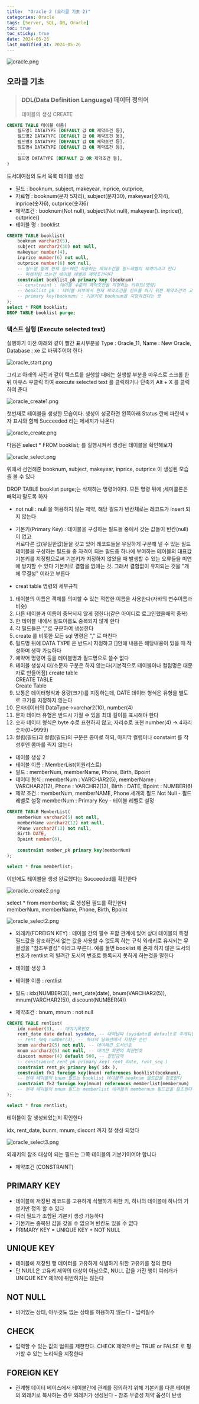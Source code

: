 ```yaml
---
title:  "Oracle 2 (오라클 기초 2)"
categories: Oracle
tags: [Server, SQL, DB, Oracle]
toc: true
toc_sticky: true
date: 2024-05-26
last_modified_at: 2024-05-26
---
```


![oracle.png](/assets/images/oracle.png)

## 오라클 기초

> ### DDL(Data Definition Language) 데이터 정의어
> 테이블의 생성 CREATE

```sql
CREATE TABLE 테이블 이름(
    필드명1 DATATYPE [DEFAULT 값 OR 제약조건 등],
    필드명2 DATATYPE [DEFAULT 값 OR 제약조건 등],
    필드명3 DATATYPE [DEFAULT 값 OR 제약조건 등].
    필드명4 DATATYPE [DEFAULT 값 OR 제약조건 등],
    ...
    필드명 DATATYPE [DEFAULT 값 OR 제약조건 등],
)
```

도서대여점의 도서 목록 테이블 생성
- 필드 : booknum, subject, makeyear, inprice, outprice,
- 자료형 : booknum(문자 5자리), subject(문자30), makeyear(숫자4),
              inprice(숫자6), outprice(숫자6)
- 제약조건 : booknum(Not null), subject(Not null), makeyear().
              inprice(), outprice()
- 테이블 명 : booklist

```sql
CREATE TABLE booklist(
    booknum varchar2(5),
    subject varchar2(30) not null,
    makeyear number(4),
    inprice number(6) not null,
    outprice number(6) not null,
    -- 필드명 옆에 현재 필드에만 적용하는 제약조건을 필드레벨의 제약이라고 한다
    -- 아래처럼 쓰는건 테이블 레벨의 제약조건이다
    constraint booklist_pk primary key (booknum)
    -- constraint : 테이블 수준의 제약조건을 지정하는 키워드(명령)
    -- booklist_pk : 테이블 외부에서 현재 제약조건을 컨트롤 하기 위한 제약조건의 고유이름
    -- primary key(booknum) : 기본키로 booknum을 지정하겠다는 뜻
);
select * FROM booklist;
DROP TABLE booklist purge;
```
### 텍스트 실행 (Execute selected text)

실행하기 이전 아래와 같이 빨간 표시부분을 Type : Oracle_11, Name : New Oracle, Database : xe 로 바꿔주어야 한다

![oracle_start.png](/assets/images/oracle_start.png)


그리고 아래의 사진과 같이 텍스트를 실행할 때에는 실행할 부분을 마우스로 스크롤 한 뒤 마우스 우클릭 하여
execute selected text 를 클릭하거나 단축키 Alt + X 를 클릭하여 준다


![oracle_create1.png](/assets/images/oracle_create1.png)

첫번재로 테이블을 생성한 모습이다. 생성이 성공하면 왼쪽아래 Status 란에 파란색 v자 표시와 함께 Succeeded 라는 메세지가 나온다

![oracle_create.png](/assets/images/oracle_create.png)

다음은 select * FROM booklist; 를 실행시켜서 생성된 테이블을 확인해보자

![oracle_select.png](/assets/images/oracle_select.png)

위에서 선언해준 booknum, subject, makeyear, inprice, outprice 이 생성된 모습을 볼 수 있다

DROP TABLE booklist purge;는 삭제하는 명령어이다. 모든 명령 뒤에 ;세미콜론은 빼먹지 말도록 하자

- not null : null 을 허용하지 않는 제약, 해당 필드가 빈칸채로는 레코드가 insert 되지 않는다

- 기본키(Primary Key) : 테이블을 구성하는 필드들 중에서 갖는 값들이 빈칸(null)이 없고<br>
                       서로다른 값(유일한값)들을 갖고 있어 레코드들을 유일하게 구분해 낼 수 있는 필드<br>
                       테이블을 구성하는 필드들 중 자격이 되는 필드중 하나에 부여하는 테이블의 대표값<br>
                       기본키를 지정함으로써 기본키가 지정하지 않았을 때 발생할 수 있는 오류들을 미연에 방지할 수 있다
                       기본키로 결함을 없애는 것. 그래서 결함없이 유지되는 것을 "개체 무결성" 이라고 부른다

- creat table 명령의 세부규칙

1. 테이블의 이름은 객체를 의미할 수 있는 적합한 이름을 사용한다(자바의 변수이름과 비슷)
2. 다른 테이블과 이름이 중복되지 않게 정한다(같은 아이디로 로그인했을때의 중복)
3. 한 테이블 내에서 필드이름도 중복되지 않게 한다
4. 각 필드들은 ","로 구분하여 생성한다
5. create 를 비롯한 모든 sql 명령은 "," 로 마친다
6. 필드명 뒤에 DATA TYPE 은 반드시 지정하고 []안에 내용은 해당내용이 있을 때 작성하며 생략 가능하다
7. 예약어 명령어 등을 테이블명과 필드명으로 쓸수 없다
8. 테이블 생성시 대/소문자 구분은 하지 않는다(기본적으로 테이블이나 컬럼명은 대문자로 만들어짐)
      create table<br>
      CREATE TABLE<br>
      Create Table
9. 보통은 데이터형식과 용량(크기)를 지정하는데, DATE 데이터 형식은 유형을 별도로 크기를 지정하지 않는다
10. 문자데이터의 DataType->varchar2(10), number(4)
11. 문자 데이터 유형은 반드시 가질 수 있을 최대 길이를 표시해야 한다
12. 숫자 데이터 형식은 byte 수로 표현하지 않고, 자리수로 표현 number(4) -> 4자리 숫자(0~9999)
13. 컬럼(필드)과 컬럼(필드)의 구분은 콤마로 하되, 마지막 컬럼이나 constaint 를 작성후엔 콤마를 찍지 않는다

- 테이블 생성 2
- 테이블 이름 : MemberList(회원리스트)
- 필드 : memberNum, memberName, Phone, Birth, Bpoint
- 데이터 형식 : memberNum : VARCHAR2(5), memberName : VARCHAR2(12),
              Phone : VARCHR2(13), Birth : DATE, Bpoint : NUMBER(6)
- 제약 조건 : memberNum, memberNAME, Phone 세개의 필드 Not Null - 필드레벨로 설정
              memberNum : Primary Key - 테이블 레벨로 설정

```sql
CREATE TABLE MemberList(
    memberNum varchar2(5) not null,
    memberName varchar2(12) not null,
    Phone varchar2(13) not null,
    Birth DATE,
    Bpoint number(6),
    
    constraint member_pk primary key(memberNum)
);

select * from memberlist;
```
이번에도 테이블을 생성 완료했다는 Succeeded를 확인한다

![oracle_create2.png](/assets/images/oracle_create2.png)

select * from memberlist; 로 생성된 필드를 확인한다<br>
memberNum, memberName, Phone, Birth, Bpoint

![oracle_select2.png](/assets/images/oracle_select2.png)

- 외래키(FOREIGN KEY) : 테이블 간의 필수 포함 관계에 있어 상대 테이블의 특정 필드값을 참조하면서 없는 값을 사용할 수 없도록 하는 규칙
                       외래키로 유지되는 무결성을 "참조무결성" 이라고 부른다. 예를 들면 booklist 에 존재 하지 않은 도서의 번호가 
                       rentlist 의 빌려간 도서의 번호로 등록되지 못하게 하는것을 말한다

- 테이블 생성 3
- 테이블 이름 : rentlist
- 필드 : idx(NUMBER(3)), rent_date(date), bnum(VARCHAR2(5)), mnum(VARCHAR2(5)), discount(NUMBER(4))
- 제약조건 : bnum, mnum : not null

```sql
CREATE TABLE renlist(
    idx number(3), -- 대여기록번호
    rent_date date defaul sysdate, -- 대여날짜 (sysdate를 default로 주게되면 설정하지 않아도 오늘날짜로 올라감)
    -- rent_seq number(3), -- 하나의 날짜안에서 지정된 순번
    bnum varchar2(5) not null, -- 대여해간 도서번호
    mnum varchar2(5) not null, -- 대여한 회원의 회원번호
    discont number(4) default 500, -- 할인금액
    -- constranint rent_pk primary key( rent_date, rent_seq )
    constraint rent_pk primary key( idx ),
    constraint fk1 foreign key(bnum) references booklist(booknum),
    -- 현재 테이블의 bnum 필드는 booklist 테이블의 booknum 필드값을 참조한다
    constraint fk2 foreign key(mnum) references memberlist(membernum)
    -- 현재 테이블의 mnum 필드는 memberlist 테이블의 membernum 필드값을 참조한다
);

select * from rentlist;

```
테이블이 잘 생성되었는지 확인한다

idx, rent_date, bunm, mnum, discont 까지 잘 생성 되었다

![oracle_select3.png](/assets/images/oracle_select3.png)

외래키의 참조 대상이 되는 필드는 그쪽 테이블의 기본기이어야 합니다

- 제약조건 (CONSTRAINT)

## PRIMARY KEY

- 테이블에 저장된 레코드를 고유하게 식별하기 위한 키, 하나의 테이블에 하나의 기본키만 정의 할 수 있다
- 여러 필드가 조합된 기본키 생성 가능하다
- 기본키는 중복된 값을 갖을 수 없으며 빈칸도 있을 수 없다
- PRIMARY KEY = UNIQUE KEY + NOT NULL 

## UNIQUE KEY

- 테이블에 저장된 행 데이터를 고유하게 식별하기 위한 고유키를 정의 한다
- 단 NULL은 고유키 제약의 대상이 아님으로, NULL 값을 가진 행이 여러개가 UNIQUE KEY
  제약에 위반하지는 않는다

## NOT NULL

- 비어있는 상태, 아무것도 없는 상태를 허용하지 않는다 - 입력필수

## CHECK

- 입력할 수 있는 값의 범위를 제한한다. CHECK 제약으로는 TRUE or FALSE 로 평가할 수 있는 노리식을 지정한다 

## FOREIGN KEY

- 관계형 데이터 베이스에서 테이블간에 관계를 정의하기 위해 기본키를 다른 테이블의 외래키로 
  복사하는 경우 외래키가 생성된다       - 참조 무결성 제약 옵션이 탄생


